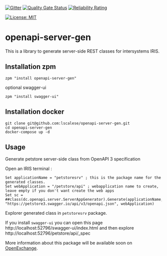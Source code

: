  [![Gitter](https://img.shields.io/badge/Available%20on-Intersystems%20Open%20Exchange-00b2a9.svg)](https://openexchange.intersystems.com/package/openapi-server-gen)
 [![Quality Gate Status](https://community.objectscriptquality.com/api/project_badges/measure?project=intersystems_iris_community%2Fopenapi-server-gen&metric=alert_status)](https://community.objectscriptquality.com/dashboard?id=intersystems_iris_community%2Fopenapi-server-gen)
 [![Reliability Rating](https://community.objectscriptquality.com/api/project_badges/measure?project=intersystems_iris_community%2Fopenapi-server-gen&metric=reliability_rating)](https://community.objectscriptquality.com/dashboard?id=intersystems_iris_community%2Fopenapi-server-gen)

[![License: MIT](https://img.shields.io/badge/License-MIT-blue.svg?style=flat&logo=AdGuard)](LICENSE)

# openapi-server-gen

This is a library to generate server-side REST classes for intersystems IRIS.  


## Installation zpm

```
zpm "install openapi-server-gen"
```

optional swagger-ui

```
zpm "install swagger-ui"
```

## Installation docker

```
git clone git@github.com:lscalese/openapi-server-gen.git
cd openapi-server-gen
docker-compose up -d
```


## Usage

Generate petstore server-side class from OpenAPI 3 specification

Open an IRIS terminal : 

```
Set applicationName = "petstoresrv" ; this is the package name for the generated classes.  
Set webApplication = "/petstore/api" ; webapplication name to create, leave empty if you don't want create the web apps
Set sc = ##class(dc.openapi.server.ServerAppGenerator).Generate(applicationName, "https://petstore3.swagger.io/api/v3/openapi.json", webApplication)
```

Explorer generated class in `petstoresrv` package.  

If you install `swagger-ui`  you can open this page http://localhost:52796/swagger-ui/index.html and then explore http://localhost:52796/petstore/api/_spec


More information about this package will be available soon on [OpenExchange](https://openexchange.intersystems.com).  

